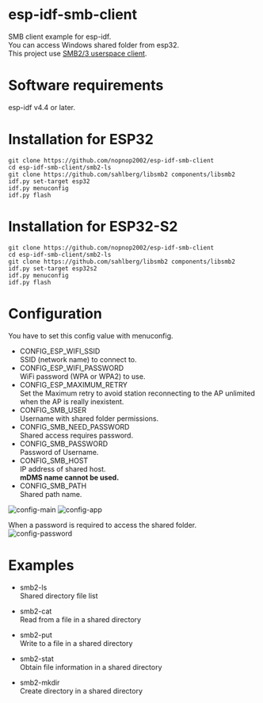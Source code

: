 # esp-idf-smb-client
SMB client example for esp-idf.   
You can access Windows shared folder from esp32.   
This project use [SMB2/3 userspace client](https://github.com/sahlberg/libsmb2).

# Software requirements
esp-idf v4.4 or later.   

# Installation for ESP32

```
git clone https://github.com/nopnop2002/esp-idf-smb-client
cd esp-idf-smb-client/smb2-ls
git clone https://github.com/sahlberg/libsmb2 components/libsmb2
idf.py set-target esp32
idf.py menuconfig
idf.py flash
```

# Installation for ESP32-S2

```
git clone https://github.com/nopnop2002/esp-idf-smb-client
cd esp-idf-smb-client/smb2-ls
git clone https://github.com/sahlberg/libsmb2 components/libsmb2
idf.py set-target esp32s2
idf.py menuconfig
idf.py flash
```

# Configuration   
You have to set this config value with menuconfig.   
- CONFIG_ESP_WIFI_SSID   
SSID (network name) to connect to.
- CONFIG_ESP_WIFI_PASSWORD   
WiFi password (WPA or WPA2) to use.
- CONFIG_ESP_MAXIMUM_RETRY   
Set the Maximum retry to avoid station reconnecting to the AP unlimited when the AP is really inexistent.
- CONFIG_SMB_USER   
Username with shared folder permissions.
- CONFIG_SMB_NEED_PASSWORD   
Shared access requires password.
- CONFIG_SMB_PASSWORD   
Password of Username.
- CONFIG_SMB_HOST   
IP address of shared host.   
__mDMS name cannot be used.__   
- CONFIG_SMB_PATH   
Shared path name.

![config-main](https://user-images.githubusercontent.com/6020549/119461488-b5e0cb00-bd7a-11eb-8e7a-12e9a2859787.jpg)
![config-app](https://user-images.githubusercontent.com/6020549/119461477-b37e7100-bd7a-11eb-9167-7f7e1f65dd2d.jpg)

When a password is required to access the shared folder.
![config-password](https://user-images.githubusercontent.com/6020549/119465484-ab283500-bd7e-11eb-8b3f-2c8ecf9443bb.jpg)


# Examples
- smb2-ls   
 Shared directory file list

- smb2-cat   
 Read from a file in a shared directory

- smb2-put   
 Write to a file in a shared directory

- smb2-stat   
 Obtain file information in a shared directory

- smb2-mkdir   
 Create directory in a shared directory
